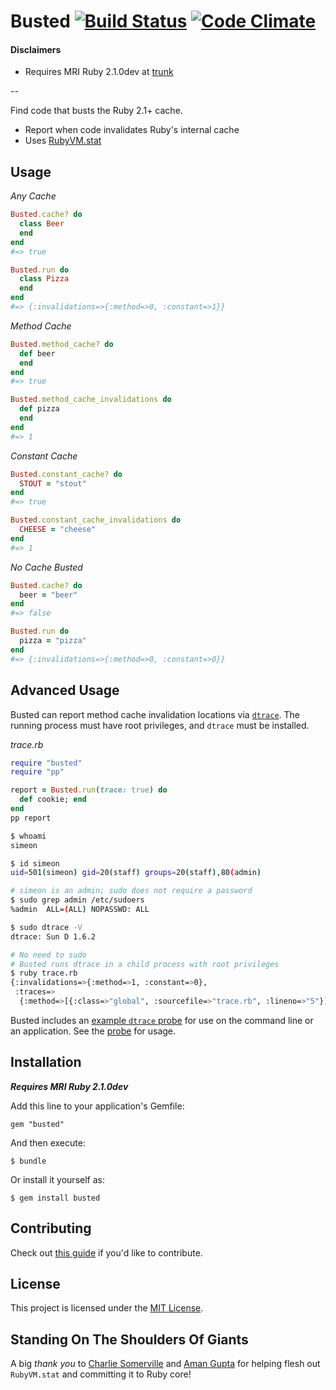 # Busted  [![Build Status](https://travis-ci.org/simeonwillbanks/busted.png?branch=master)](https://travis-ci.org/simeonwillbanks/busted) [![Code Climate](https://codeclimate.com/github/simeonwillbanks/busted.png)](https://codeclimate.com/github/simeonwillbanks/busted)

#### Disclaimers
- Requires MRI Ruby 2.1.0dev at [trunk](https://github.com/ruby/ruby/tree/trunk)

--

Find code that busts the Ruby 2.1+ cache.

- Report when code invalidates Ruby's internal cache
- Uses [RubyVM.stat](https://github.com/ruby/ruby/commit/cc1063092b366a0a8449528ab6bf67a72f5ce027)

## Usage

*Any Cache*

```ruby
Busted.cache? do
  class Beer
  end
end
#=> true

Busted.run do
  class Pizza
  end
end
#=> {:invalidations=>{:method=>0, :constant=>1}}
```

*Method Cache*

```ruby
Busted.method_cache? do
  def beer
  end
end
#=> true

Busted.method_cache_invalidations do
  def pizza
  end
end
#=> 1
```

*Constant Cache*

```ruby
Busted.constant_cache? do
  STOUT = "stout"
end
#=> true

Busted.constant_cache_invalidations do
  CHEESE = "cheese"
end
#=> 1
```

*No Cache Busted*

```ruby
Busted.cache? do
  beer = "beer"
end
#=> false

Busted.run do
  pizza = "pizza"
end
#=> {:invalidations=>{:method=>0, :constant=>0}}
```

## Advanced Usage
Busted can report method cache invalidation locations via [`dtrace`](http://en.wikipedia.org/wiki/DTrace). The running process must have root privileges, and `dtrace` must be installed.

*trace.rb*
```ruby
require "busted"
require "pp"

report = Busted.run(trace: true) do
  def cookie; end
end
pp report
```

```bash
$ whoami
simeon

$ id simeon
uid=501(simeon) gid=20(staff) groups=20(staff),80(admin)

# simeon is an admin; sudo does not require a password
$ sudo grep admin /etc/sudoers
%admin	ALL=(ALL) NOPASSWD: ALL

$ sudo dtrace -V
dtrace: Sun D 1.6.2

# No need to sudo
# Busted runs dtrace in a child process with root privileges
$ ruby trace.rb
{:invalidations=>{:method=>1, :constant=>0},
 :traces=>
  {:method=>[{:class=>"global", :sourcefile=>"trace.rb", :lineno=>"5"}]}}
```

Busted includes an [example `dtrace` probe](/dtrace/probes/examples/method-cache-clear.d) for use on the command line or an application.  See the [probe](/dtrace/probes/examples/method-cache-clear.d) for usage.

## Installation

***Requires MRI Ruby 2.1.0dev***

Add this line to your application's Gemfile:

    gem "busted"

And then execute:

    $ bundle

Or install it yourself as:

    $ gem install busted

## Contributing

Check out [this guide](/CONTRIBUTING.md) if you'd like to contribute.

## License

This project is licensed under the [MIT License](/LICENSE.txt).

## Standing On The Shoulders Of Giants
A big *thank you* to [Charlie Somerville](https://github.com/charliesome) and [Aman Gupta](https://github.com/tmm1) for helping flesh out `RubyVM.stat` and committing it to Ruby core!
